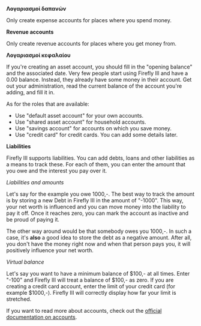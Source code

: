 **Λογαριασμοί δαπανών**

Only create expense accounts for places where you spend money.

**Revenue accounts**

Only create revenue accounts for places where you get money from.

**Λογαριασμοί κεφαλαίου**

If you're creating an asset account, you should fill in the "opening balance" and the associated date. Very few people start using Firefly III and have a 0.00 balance. Instead, they already have some money in their account. Get out your administration, read the current balance of the account you're adding, and fill it in.

As for the roles that are available:

- Use "default asset account" for your own accounts.
- Use "shared asset account" for household accounts.
- Use "savings account" for accounts on which you save money.
- Use "credit card" for credit cards. You can add some details later.

**Liabilities**

Firefly III supports liabilities. You can add debts, loans and other liabilities as a means to track these. For each of them, you can enter the amount that you owe and the interest you pay over it.

*Liabilities and amounts*

Let's say for the example you owe 1000,-. The best way to track the amount is by storing a new Debt in Firefly III in the amount of "-1000". This way, your net worth is influenced and you can move money into the liability to pay it off. Once it reaches zero, you can mark the account as inactive and be proud of paying it.

The other way around would be that somebody owes you 1000,-. In such a case, it's **also** a good idea to store the debt as a negative amount. After all, you don't have the money right now and when that person pays you, it will positively influence your net worth.

*Virtual balance*

Let's say you want to have a minimum balance of $100,- at all times. Enter "-100" and Firefly III will treat a balance of $100,- as zero. If you are creating a credit card account, enter the limit of your credit card (for example $1000,-). Firefly III will correctly display how far your limit is stretched.

If you want to read more about accounts, check out the [official documentation on accounts](https://docs.firefly-iii.org/concepts/accounts).